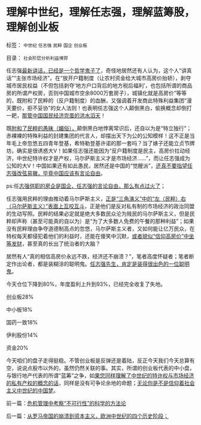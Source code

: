 # 理解中世纪，理解任志强，理解蓝筹股，理解创业板

标签： `中世纪` `任志强` `民粹` `国企` `创业板` 

目录： `社会阶层分析利益博羿`

任志强[最新讲话，已经是一个哲学鬼子了](http://zixun.wlstock.com/quanweifenxi/2013-11-0-59-12090809156778.html)，奇怪地居然还有人认为，这个人“讲真话”“主张市场经济”。在“放开户籍制度（让农村资金给大城市高房价抬轿），剥夺城市居民权益（不但包括剥夺‘地方户口背后的地方税后福利’，也包括所谓的商品房的所谓产权房，否则中国城市空余8000万套房子），城镇化就是高房价”等等的，既附和了民粹的（反户籍制度）的血酬，又强调着开发商此特殊利益集团“漫天要价，拒不妥协”的女人法则！也表明任志强这个人颠倒黑白，偷换概念却倒打一耙，[那管中国国民经济完蛋的洪水滔天](../../../2013/4/10/“得过且过，那管日后洪水滔天”是中国社会的共识；.md)！

既[附和了民粹的愚昧（媚俗），](../../../2009/6/30/博客媚俗丧失独立观点就没有价值了.md)颠倒黑白地悖离常识后，还自以为是“特立独行”；赤裸裸的特殊利益的封建集团的代言人，却摆出天下为公的公知模样！这不正是当年毛上帝忽悠五四青年登基，希特勒登基许诺的那一套吗？当了婊子还能立贞节牌坊，确实是很诱惑大V！如果任志强还能因为“反户籍制度是民主，高房价拉动经济，中世纪特许权才是产权，马尔萨斯主义才是市场经济……”，而让任志强成为公知的大V！中国如果还有如此愚民，居然还是中国的“觉醒派”，[还真不要指望任志强改弦易辙，毕竟中国应该有言论自由](../../../2010/11/30/为什么处罚造谣将制造恐慌？.md)。

ps:任[志强供职的房企是国企，任志强的言论自由，那么有点过火了](../../../2013/12/4/中国的政府部门没有“关联利益回避”的廉政意识.md)；

任志强用民粹的理由推动着马尔萨斯主义，[正是“三角演义”中的“左（民粹）右（马尔萨斯主义）”表面上互咬互斗](../../../2013/6/12/“私有财产神圣不可侵犯”将是统治者和私有者的共识.md)，正是他们是反对私有制的市场经济的政治同盟的生动写照。民粹的结果必定就是绝大多数民众沦为贱民的马尔萨斯主义，但是民粹却声称（甚至可能真的自以为）是“为了大多数人免费的午餐的那种利益”；如果没有民粹理由争夺道德制高点的忽悠，马尔萨斯主义者，又如何能让亿万民众，在特权每天都侵犯着他们的利益时，还能在傻笑中沉默，[或者貌似“信仰高房价”中坐等发财](../../../2013/12/7/高房价是现代化的“盐专卖”，惩罚开发商，不可能降低盐价.md)，甚至真的长出了统治者的大脑？



居然有人“真的相信高房价永远不跌，经济还不崩溃？”，笔者高度怀疑者；笔者断定作出论者，都是装糊涂的聪明鬼。[任志强先生，肯定是装得很出色的一位聪明鬼](../../../2013/12/6/所有人都是“先验而后验”的方法论，公有制的强盗神圣论.md)。

今天仓位下降到80%，年度盈利上升到93%，已经完全收复了失地。

创业板28%

中小板18%

国药一致18%

伊利股份14%

资金20%

今天咱们的盘子走得挺稳。不管创业板是反弹还是着陆，反正今天我们今天总算有空，说说点股市以外的，虽然仍然关联的事。其实，所谓的创业板代表的中小盘，与银行地产代表的所谓“蓝筹”之争，如[果您同样理解了中世纪的特许权与市场经济的私有产权的概念的话](../../../2013/12/1/了解中世纪后，理解西方左派复古的社会主义情结.md)，同样是没有可争论余地的命题；[无论你是不是信仰着社会主义中世纪的中国梦](../../../2013/10/8/遗产税是与高房价政策互补的中国梦吗？.md)。

前一篇：[危机管理中考察“不可行性”的科学的方法论](../../../2013/12/9/危机管理中考察“不可行性”的科学的方法论.md)

后一篇：[从罗马帝国的崩溃到资本主义，欧洲中世纪的四个历史阶段；](../../../2013/12/10/从罗马帝国的崩溃到资本主义，欧洲中世纪的四个历史阶段；.md)